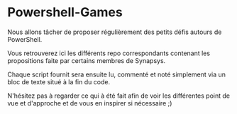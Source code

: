 # Powershell-Games

Nous allons tâcher de proposer régulièrement des petits défis autours de PowerShell.

Vous retrouverez ici les différents repo correspondants contenant les propositions faite par certains membres de Synapsys.

Chaque script fournit sera ensuite lu, commenté et noté simplement via un bloc de texte situé à la fin du code.

N'hésitez pas à regarder ce qui à été fait afin de voir les différentes point de vue et d'approche et de vous en inspirer si nécessaire ;)